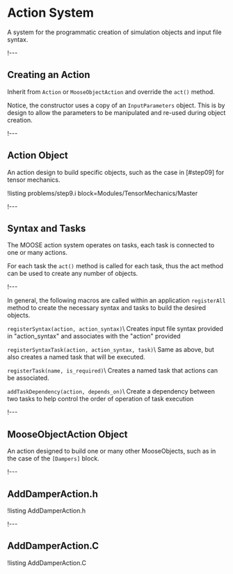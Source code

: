 # Action System

A system for the programmatic creation of simulation objects and input file syntax.

!---

## Creating an Action

Inherit from `Action` or `MooseObjectAction` and override the `act()` method.

Notice, the constructor uses a copy of an `InputParameters` object. This is by design to allow the
parameters to be manipulated and re-used during object creation.

!---

## Action Object

An action design to build specific objects, such as the case in [#step09] for tensor mechanics.

!listing problems/step9.i block=Modules/TensorMechanics/Master

!---


## Syntax and Tasks

The MOOSE action system operates on tasks, each task is connected to one or many actions.

For each task the `act()` method is called for each task, thus the act method can be used to
create any number of objects.

!---

In general, the following macros are called within an application `registerAll` method to
create the necessary syntax and tasks to build the desired objects.

`registerSyntax(action, action_syntax)`\\
Creates input file syntax provided in "action_syntax" and associates with the "action" provided

`registerSyntaxTask(action, action_syntax, task)`\\
Same as above, but also creates a named task that will be executed.

`registerTask(name, is_required)`\\
Creates a named task that actions can be associated.

`addTaskDependency(action, depends_on)`\\
Create a dependency between two tasks to help control the order of operation of task execution

!---

## MooseObjectAction Object

An action designed to build one or many other MooseObjects, such as in the case of the
`[Dampers]` block.

!---

## AddDamperAction.h

!listing AddDamperAction.h

!---

## AddDamperAction.C

!listing AddDamperAction.C
